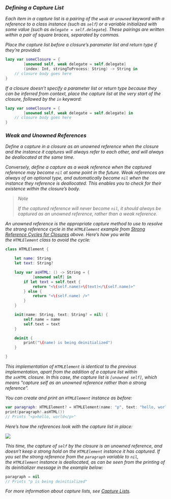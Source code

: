 ### *Defining a Capture List*

*Each item in a capture list is a pairing of the `weak` or `unowned` keyword with a reference to a class instance (such as `self`) or a variable initialized with some value (such as `delegate = self.delegate`). These pairings are written within a pair of square braces, separated by commas.*

*Place the capture list before a closure’s parameter list and return type if they’re provided:*

```swift
lazy var someClosure = {
        [unowned self, weak delegate = self.delegate]
        (index: Int, stringToProcess: String) -> String in
    // closure body goes here
}
```

*If a closure doesn’t specify a parameter list or return type because they can be inferred from context, place the capture list at the very start of the closure, followed by the `in` keyword:*

```swift
lazy var someClosure = {
        [unowned self, weak delegate = self.delegate] in
    // closure body goes here
}
```

### *Weak and Unowned References*

*Define a capture in a closure as an unowned reference when the closure and the instance it captures will always refer to each other, and will always be deallocated at the same time.*

*Conversely, define a capture as a weak reference when the captured reference may become `nil` at some point in the future. Weak references are always of an optional type, and automatically become `nil` when the instance they reference is deallocated. This enables you to check for their existence within the closure’s body.*

> *Note*
> 
> *If the captured reference will never become `nil`, it should always be captured as an unowned reference, rather than a weak reference.*

*An unowned reference is the appropriate capture method to use to resolve the strong reference cycle in the `HTMLElement` example from [Strong Reference Cycles for Closures](https://docs.swift.org/swift-book/documentation/the-swift-programming-language/automaticreferencecounting#Strong-Reference-Cycles-for-Closures) above. Here’s how you write the `HTMLElement` class to avoid the cycle:*

```swift
class HTMLElement {

    let name: String
    let text: String?

    lazy var asHTML: () -> String = {
            [unowned self] in
        if let text = self.text {
            return "<\(self.name)>\(text)</\(self.name)>"
        } else {
            return "<\(self.name) />"
        }
    }

    init(name: String, text: String? = nil) {
        self.name = name
        self.text = text
    }

    deinit {
        print("\(name) is being deinitialized")
    }

}
```

*This implementation of `HTMLElement` is identical to the previous implementation, apart from the addition of a capture list within the `asHTML` closure. In this case, the capture list is `[unowned self]`, which means “capture self as an unowned reference rather than a strong reference”.*

*You can create and print an `HTMLElement` instance as before:*

```swift
var paragraph: HTMLElement? = HTMLElement(name: "p", text: "hello, world")
print(paragraph!.asHTML())
// Prints "<p>hello, world</p>"
```

*Here’s how the references look with the capture list in place:*

*![](https://docs.swift.org/swift-book/images/closureReferenceCycle02@2x.png)*

*This time, the capture of `self` by the closure is an unowned reference, and doesn’t keep a strong hold on the `HTMLElement` instance it has captured. If you set the strong reference from the `paragraph` variable to `nil`, the `HTMLElement` instance is deallocated, as can be seen from the printing of its deinitializer message in the example below:*

```swift
paragraph = nil
// Prints "p is being deinitialized"
```

*For more information about capture lists, see [Capture Lists](https://docs.swift.org/swift-book/documentation/the-swift-programming-language/expressions#Capture-Lists).*

